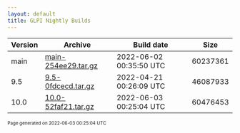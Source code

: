 ```yaml
---
layout: default
title: GLPI Nightly Builds
---
```


Version|Archive|Build date|Size
---|---|---|---
main|[main-254ee29.tar.gz](main-254ee29.tar.gz)|2022-06-02 00:35:50 UTC|60237361
9.5|[9.5-0fdcecd.tar.gz](9.5-0fdcecd.tar.gz)|2022-04-21 00:26:09 UTC|46087933
10.0|[10.0-52faf21.tar.gz](10.0-52faf21.tar.gz)|2022-06-03 00:25:04 UTC|60476453

<font size="1">Page generated on 2022-06-03 00:25:04 UTC</font>
